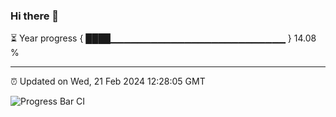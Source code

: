 ### Hi there 👋

⏳ Year progress { ████▁▁▁▁▁▁▁▁▁▁▁▁▁▁▁▁▁▁▁▁▁▁▁▁▁▁ } 14.08 %

---

⏰ Updated on Wed, 21 Feb 2024 12:28:05 GMT

![Progress Bar CI](https://github.com/liununu/liununu/workflows/Progress%20Bar%20CI/badge.svg)
